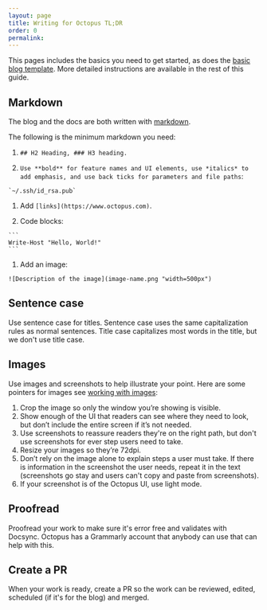 ```yaml
---
layout: page
title: Writing for Octopus TL;DR
order: 0
permalink: 
---
```


This pages includes the basics you need to get started, as does the [basic blog template](https://github.com/OctopusDeploy/blog/blob/master/templates/basic-template.md). More detailed instructions are available in the rest of this guide.

## Markdown

The blog and the docs are both written with [markdown](markdown.md).

The following is the minimum markdown you need:

1. `## H2 Heading, ### H3 heading.`

1. `Use **bold** for feature names and UI elements, use *italics* to add emphasis, and use back ticks for parameters and file paths`:
~~~
`~/.ssh/id_rsa.pub`
~~~

1. Add `[links](https://www.octopus.com)`.

1. Code blocks:
~~~
```
Write-Host "Hello, World!"
```
~~~

1. Add an image: 
~~~
![Description of the image](image-name.png "width=500px")
~~~

## Sentence case

Use sentence case for titles. Sentence case uses the same capitalization rules as normal sentences. Title case capitalizes most words in the title, but we don't use title case.

## Images

Use images and screenshots to help illustrate your point. Here are some pointers for images see [working with images](images.md):

   1. Crop the image so only the window you’re showing is visible.
   1. Show enough of the UI that readers can see where they need to look, but don’t include the entire screen if it’s not needed.
   1. Use screenshots to reassure readers they're on the right path, but don't use screenshots for ever step users need to take.
   1. Resize your images so they’re 72dpi.
   1. Don’t rely on the image alone to explain steps a user must take. If there is information in the screenshot the user needs, repeat it in the text (screenshots go stay and users can't copy and paste from screenshots).
   1. If your screenshot is of the Octopus UI, use light mode.

## Proofread

Proofread your work to make sure it's error free and validates with Docsync. Octopus has a Grammarly account that anybody can use that can help with this.

## Create a PR

When your work is ready, create a PR so the work can be reviewed, edited, scheduled (if it's for the blog) and merged.